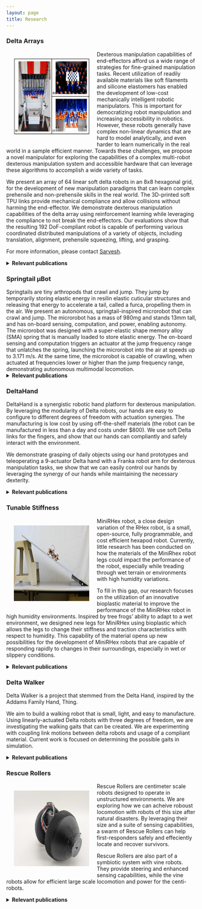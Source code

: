 ```yaml
---
layout: page
title: Research
---
```




### Delta Arrays
<img align="left" width="200" height="200" style="margin:20px 20px" src="/assets/img/research/delta_arrays.jpg" alt="">

<p style="text-align: justify;"> </p>

Dexterous manipulation capabilities of end-effectors afford us a wide range of strategies for fine-grained manipulation tasks. Recent utilization of readily available materials like soft filaments and silicone elastomers has enabled the development of low-cost mechanically intelligent robotic manipulators. This is important for democratizing robot manipulation and increasing accessibility in robotics. However, these robots generally have complex non-linear dynamics that are hard to model analytically, and even harder to learn numerically in the real world in a sample efficient manner. Towards these challenges, we propose a novel manipulator for exploring the capabilities of a complex multi-robot dexterous manipulation system and accessible hardware that can leverage these algorithms to accomplish a wide variety of tasks.

We present an array of 64 linear soft delta robots in an 8x8 hexagonal grid, for the development of new manipulation paradigms that can learn complex prehensile and non-prehensile skills in the real world. The 3D-printed soft TPU links provide mechanical compliance and allow collisions without harming the end-effector. We demonstrate dexterous manipulation capabilities of the delta array using reinforcement learning while leveraging the compliance to not break the end-effectors. Our evaluations show that the resulting 192 DoF-compliant robot is capable of performing various coordinated distributed manipulations of a variety of objects, including translation, alignment, prehensile squeezing, lifting, and grasping.

For more information, please contact [Sarvesh](https://servo97.github.io).

<!-- Check out our CHI 2020 [video presentation](https://youtu.be/ILgJDQSlgYI) to learn more. -->

<details>
<summary markdown="1" style="display: list-item;">
<h4 style="display: inline;">Relevant publications</h4>
</summary>
<div markdown="1">
{% include render_pub_list.liquid variable="projects" value="delta_robots" check="contains" %}
</div>
</details>





### Springtail µBot
<!-- <img align="left" width="200" height="200" style="margin:20px 20px" src="/assets/img/research/delta_arrays.jpg" alt=""> -->

<p style="text-align: justify;"> </p>
Springtails are tiny arthropods that crawl and jump. They jump by temporarily storing elastic energy in resilin elastic cuticular structures and releasing that energy to accelerate a tail, called a furca, propelling them in the air. We present an autonomous, springtail-inspired microrobot that can crawl and jump. The microrobot has a mass of 980mg and stands 13mm tall, and has on-board sensing, computation, and power, enabling autonomy. The microrobot was designed with a super-elastic shape memory alloy (SMA) spring that is manually loaded to store elastic energy. The on-board sensing and computation triggers an actuator at the jump frequency range that unlatches the spring, launching the microrobot into the air at speeds up to 3.171 m/s. At the same time, the microrobot is capable of crawling, when actuated at frequencies lower or higher than the jump frequency range, demonstrating autonomous multimodal locomotion.


<!-- For more information, please contact [Sarvesh](https://servo97.github.io). -->

<!-- Check out our CHI 2020 [video presentation](https://youtu.be/ILgJDQSlgYI) to learn more. -->

<details>
<summary markdown="1" style="display: list-item;">
<h4 style="display: inline;">Relevant publications</h4>
</summary>
<div markdown="1">
<!-- {% include render_pub_list.liquid variable="projects" value="delta_robots" check="contains" %} -->
</div>
</details>


### DeltaHand
<!-- <img align="left" width="200" height="200" style="margin:20px 20px" src="/assets/img/research/delta_arrays.jpg" alt=""> -->

<p style="text-align: justify;"> </p>
DeltaHand is a synergistic robotic hand platform for dexterous manipulation. By leveraging the modularity of Delta robots, our hands are easy to configure to different degrees of freedom with actuation synergies. The manufacturing is low cost by using off-the-shelf materials (the robot can be manufactured in less than a day and costs under $800). We use soft Delta links for the fingers, and show that our hands can compliantly and safely interact with the environment. 

We demonstrate grasping of daily objects using our hand prototypes and teleoperating a 9-actuator Delta hand with a Franka robot arm for dexterous manipulation tasks, we show that we can easily control our hands by leveraging the synergy of our hands while maintaining the necessary dexterity.
<details>
<summary markdown="1" style="display: list-item;">
<h4 style="display: inline;">Relevant publications</h4>
</summary>
<div markdown="1">
<!-- {% include render_pub_list.liquid variable="projects" value="delta_robots" check="contains" %} -->
</div>
</details>

### Tunable Stiffness
 <img align="left" width="200" height="200" style="margin:20px 20px" src="/assets/img/research/Tunable Stiffness Incline.png" alt="">

<p style="text-align: justify;"> </p>

MiniRHex robot, a close design variation of the RHex robot, is a small, open-source,
fully programmable, and cost efficient hexapod robot. Currently, little research has been
conducted on how the materials of the MiniRhex robot legs could impact the
performance of the robot, especially while treading through wet terrain or environments
with high humidity variations.

To fill in this gap, our research focuses on the utilization of an innovative bioplastic
material to improve the performance of the MiniRHex robot in high humidity
environments. Inspired by tree frogs’ ability to adapt to a wet environment, we designed
new legs for MiniRHex using bioplastic which allows the legs to change their stiffness
and traction characteristics with respect to humidity. This capability of the material
opens up new possibilities for the development of MiniRHex robots that are capable of
responding rapidly to changes in their surroundings, especially in wet or slippery
conditions.
<details>
<summary markdown="1" style="display: list-item;">
<h4 style="display: inline;">Relevant publications</h4>
</summary>
<div markdown="1">
<!-- {% include render_pub_list.liquid variable="projects" value="delta_robots" check="contains" %} -->
</div>
</details>


### Delta Walker
 <!-- <img align="left" width="200" height="200" style="margin:20px 20px" src="/assets/img/research/Tunable Stiffness Inclie.jpg" alt=""> -->

<p style="text-align: justify;"> </p>
Delta Walker is a project that stemmed from the Delta Hand, inspired by the Addams Family Hand, Thing. 

We aim to build a walking robot that is small, light, and easy to manufacture. Using linearly-actuated Delta robots with three degrees of freedom, we are investigating the walking gaits that can be created. We are experimenting with coupling link motions between delta robots and usage of a compliant material. Current work is focused on determining the possible gaits in simulation.

<details>
<summary markdown="1" style="display: list-item;">
<h4 style="display: inline;">Relevant publications</h4>
</summary>
<div markdown="1">
<!-- {% include render_pub_list.liquid variable="projects" value="delta_robots" check="contains" %} -->
</div>
</details>


### Rescue Rollers
 <img align="left" width="200" height="200" style="margin:20px 20px" src="/assets/img/research/Rescue Rollers Photo.jpg" alt="">

<p style="text-align: justify;"> </p>
Rescue Rollers are centimeter scale robots designed to operate in unstructured environments. We are exploring how we can acheive roboust locomotion with robots of this size after natural disasters. By leveraging their size and a suite of sensing capabilities, a swarm of Rescue Rollers can help first-responders safely and effeciently locate and recover survivors.

Rescue Rollers are also part of a symbiotic system with vine robots. They provide steering and enhanced sensing capabilities, while the vine robots allow for efficient large scale locomotion and power for the centi-robots.
<details>
<summary markdown="1" style="display: list-item;">
<h4 style="display: inline;">Relevant publications</h4>
</summary>
<div markdown="1">
<!-- {% include render_pub_list.liquid variable="projects" value="delta_robots" check="contains" %} -->
</div>
</details>

